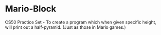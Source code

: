 # Mario-Block
CS50 Practice Set - To create a program which when given specific height, will print out a half-pyramid. (Just as those in Mario games.)
